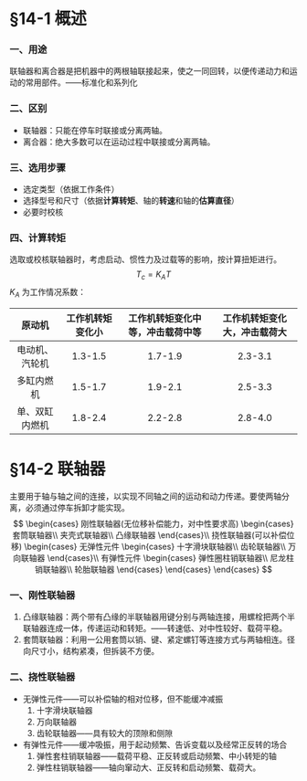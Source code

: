 # §14-1 概述

### 一、用途

联轴器和离合器是把机器中的两根轴联接起来，使之一同回转，以便传递动力和运动的常用部件。——标准化和系列化

### 二、区别

* 联轴器：只能在停车时联接或分离两轴。
* 离合器：绝大多数可以在运动过程中联接或分离两轴。

### 三、选用步骤

* 选定类型（依据工作条件）
* 选择型号和尺寸（依据**计算转矩**、轴的**转速**和轴的**估算直径**）
* 必要时校核

### 四、计算转矩

选取或校核联轴器时，考虑启动、惯性力及过载等的影响，按计算扭矩进行。
$$
T_c=K_AT
$$
$K_A$ 为工作情况系数：

|     原动机     | 工作机转矩变化小 | 工作机转矩变化中等，冲击载荷中等 | 工作机转矩变化大，冲击载荷大 |
| :------------: | :--------------: | :------------------------------: | :--------------------------: |
| 电动机、汽轮机 |     1.3-1.5      |             1.7-1.9              |           2.3-3.1            |
|   多缸内燃机   |     1.5-1.7      |             1.9-2.1              |           2.5-3.3            |
| 单、双缸内燃机 |     1.8-2.4      |             2.2-2.8              |           2.8-4.0            |

# §14-2 联轴器

主要用于轴与轴之间的连接，以实现不同轴之间的运动和动力传递。要使两轴分离，必须通过停车拆卸才能实现。
$$
\begin{cases}
刚性联轴器(无位移补偿能力，对中性要求高)
\begin{cases}
套筒联轴器\\
夹壳式联轴器\\
凸缘联轴器
\end{cases}\\
挠性联轴器(可以补偿位移)
\begin{cases}
无弹性元件
\begin{cases}
十字滑块联轴器\\
齿轮联轴器\\
万向联轴器
\end{cases}\\
有弹性元件
\begin{cases}
弹性圈柱销联轴器\\
尼龙柱销联轴器\\
轮胎联轴器
\end{cases}
\end{cases}
\end{cases}
$$

### 一、刚性联轴器

1. 凸缘联轴器：两个带有凸缘的半联轴器用键分别与两轴连接，用螺栓把两个半联轴器连成一体，传递运动和转矩。——转速低、对中性较好、载荷平稳。
2. 套筒联轴器：利用一公用套筒以销、键、紧定螺钉等连接方式与两轴相连。径向尺寸小，结构紧凑，但拆装不方便。

### 二、挠性联轴器

* 无弹性元件——可以补偿轴的相对位移，但不能缓冲减振
  1. 十字滑块联轴器
  2. 万向联轴器
  3. 齿轮联轴器——具有较大的顶隙和侧隙
* 有弹性元件——缓冲吸振，用于起动频繁、告诉变载以及经常正反转的场合
  1. 弹性套柱销联轴器——载荷平稳、正反转或启动频繁、中小转矩的轴
  2. 弹性柱销联轴器——轴向窜动大、正反转和启动频繁、载荷大。

